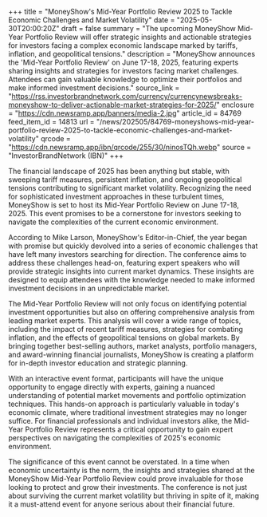 +++
title = "MoneyShow's Mid-Year Portfolio Review 2025 to Tackle Economic Challenges and Market Volatility"
date = "2025-05-30T20:00:20Z"
draft = false
summary = "The upcoming MoneyShow Mid-Year Portfolio Review will offer strategic insights and actionable strategies for investors facing a complex economic landscape marked by tariffs, inflation, and geopolitical tensions."
description = "MoneyShow announces the 'Mid-Year Portfolio Review' on June 17-18, 2025, featuring experts sharing insights and strategies for investors facing market challenges. Attendees can gain valuable knowledge to optimize their portfolios and make informed investment decisions."
source_link = "https://rss.investorbrandnetwork.com/currency/currencynewsbreaks-moneyshow-to-deliver-actionable-market-strategies-for-2025/"
enclosure = "https://cdn.newsramp.app/banners/media-2.jpg"
article_id = 84769
feed_item_id = 14813
url = "/news/202505/84769-moneyshows-mid-year-portfolio-review-2025-to-tackle-economic-challenges-and-market-volatility"
qrcode = "https://cdn.newsramp.app/ibn/qrcode/255/30/ninosTQh.webp"
source = "InvestorBrandNetwork (IBN)"
+++

<p>The financial landscape of 2025 has been anything but stable, with sweeping tariff measures, persistent inflation, and ongoing geopolitical tensions contributing to significant market volatility. Recognizing the need for sophisticated investment approaches in these turbulent times, MoneyShow is set to host its Mid-Year Portfolio Review on June 17-18, 2025. This event promises to be a cornerstone for investors seeking to navigate the complexities of the current economic environment.</p><p>According to Mike Larson, MoneyShow's Editor-in-Chief, the year began with promise but quickly devolved into a series of economic challenges that have left many investors searching for direction. The conference aims to address these challenges head-on, featuring expert speakers who will provide strategic insights into current market dynamics. These insights are designed to equip attendees with the knowledge needed to make informed investment decisions in an unpredictable market.</p><p>The Mid-Year Portfolio Review will not only focus on identifying potential investment opportunities but also on offering comprehensive analysis from leading market experts. This analysis will cover a wide range of topics, including the impact of recent tariff measures, strategies for combating inflation, and the effects of geopolitical tensions on global markets. By bringing together best-selling authors, market analysts, portfolio managers, and award-winning financial journalists, MoneyShow is creating a platform for in-depth investor education and strategic planning.</p><p>With an interactive event format, participants will have the unique opportunity to engage directly with experts, gaining a nuanced understanding of potential market movements and portfolio optimization techniques. This hands-on approach is particularly valuable in today's economic climate, where traditional investment strategies may no longer suffice. For financial professionals and individual investors alike, the Mid-Year Portfolio Review represents a critical opportunity to gain expert perspectives on navigating the complexities of 2025's economic environment.</p><p>The significance of this event cannot be overstated. In a time when economic uncertainty is the norm, the insights and strategies shared at the MoneyShow Mid-Year Portfolio Review could prove invaluable for those looking to protect and grow their investments. The conference is not just about surviving the current market volatility but thriving in spite of it, making it a must-attend event for anyone serious about their financial future.</p>